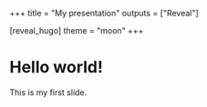 +++
title = "My presentation"
outputs = ["Reveal"]

[reveal_hugo]
theme = "moon"
+++

# Hello world!

This is my first slide.

